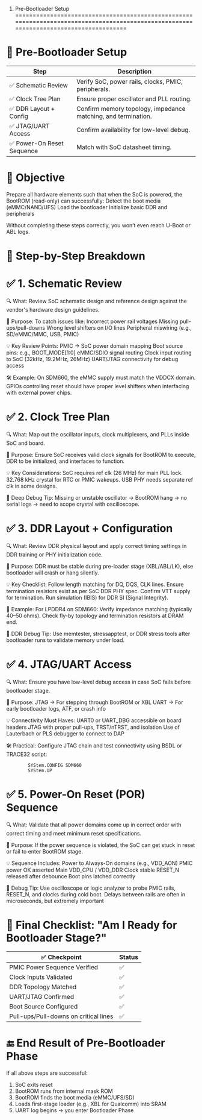 1. Pre-Bootloader Setup
======================================================================================================================================

🔧  Pre-Bootloader Setup
==============================================================================================
| Step                       | Description                                                   |
| ---------------------------|---------------------------------------------------------------|
| ✅ Schematic Review        | Verify SoC, power rails, clocks, PMIC, peripherals.           |
| ✅ Clock Tree Plan         | Ensure proper oscillator and PLL routing.                     |
| ✅ DDR Layout + Config     | Confirm memory topology, impedance matching, and termination. |
| ✅ JTAG/UART Access        | Confirm availability for low-level debug.                     |
| ✅ Power-On Reset Sequence | Match with SoC datasheet timing.                              |

📁 Objective
==========================
Prepare all hardware elements such that when the SoC is powered, the BootROM (read-only) can successfully:
    Detect the boot media (eMMC/NAND/UFS)
    Load the bootloader
    Initialize basic DDR and peripherals

Without completing these steps correctly, you won’t even reach U-Boot or ABL logs.

🧱 Step-by-Step Breakdown
=====================================================================================================================================

✅ 1. Schematic Review
=========================
🔍 What:
        Review SoC schematic design and reference design against the vendor's hardware design guidelines.

🎯 Purpose:
            To catch issues like:
            Incorrect power rail voltages
            Missing pull-ups/pull-downs
            Wrong level shifters on I/O lines
            Peripheral miswiring (e.g., SD/eMMC/MMC, USB, PMIC)

💡 Key Review Points:
            PMIC → SoC power domain mapping
            Boot source pins: e.g., BOOT_MODE[1:0]
            eMMC/SDIO signal routing
            Clock input routing to SoC (32kHz, 19.2MHz, 26MHz)
            UART/JTAG connectivity for debug access

🛠 Example:
            On SDM660, the eMMC supply must match the VDDCX domain. GPIOs controlling reset should have proper level shifters when  interfacing with external power chips.


✅ 2. Clock Tree Plan
====================================================================================================================================
🔍 What:
            Map out the oscillator inputs, clock multiplexers, and PLLs inside SoC and board.

🎯 Purpose:
            Ensure SoC receives valid clock signals for BootROM to execute, DDR to be initialized, and interfaces to function.

💡 Key Considerations:
            SoC requires ref clk (26 MHz) for main PLL lock.
            32.768 kHz crystal for RTC or PMIC wakeups.
            USB PHY needs separate ref clk in some designs.

🧠 Deep Debug Tip:
            Missing or unstable oscillator → BootROM hang → no serial logs → need to scope crystal with oscilloscope.


✅ 3. DDR Layout + Configuration
====================================================================================================================================
🔍 What:
        Review DDR physical layout and apply correct timing settings in DDR training or PHY initialization code.

🎯 Purpose:
            DDR must be stable during pre-loader stage (XBL/ABL/LK), else bootloader will crash or hang silently.

💡 Key Checklist:
            Follow length matching for DQ, DQS, CLK lines.
            Ensure termination resistors exist as per SoC DDR PHY spec.
            Confirm VTT supply for termination.
            Run simulation (IBIS) for DDR SI (Signal Integrity).

📐 Example:
            For LPDDR4 on SDM660:
            Verify impedance matching (typically 40–50 ohms).
            Check fly-by topology and termination resistors at DRAM end.

🧠 DDR Debug Tip:
            Use memtester, stressapptest, or DDR stress tools after bootloader runs to validate memory under load.

✅ 4. JTAG/UART Access
=====================================================================================================================================
🔍 What:
            Ensure you have low-level debug access in case SoC fails before bootloader stage.

🎯 Purpose:
            JTAG → For stepping through BootROM or XBL
            UART → For early bootloader logs, ATF, or crash info

💡 Connectivity Must Haves:
            UART0 or UART_DBG accessible on board headers
            JTAG with proper pull-ups, TRST/nTRST, and isolation
            Use of Lauterbach or PLS debugger to connect to DAP

🛠 Practical:
            Configure JTAG chain and test connectivity using BSDL or TRACE32 script:

            SYStem.CONFIG SDM660
            SYStem.UP

✅ 5. Power-On Reset (POR) Sequence
===================================================================================================================================
🔍 What:
            Validate that all power domains come up in correct order with correct timing and meet minimum reset specifications.

🎯 Purpose:
            If the power sequence is violated, the SoC can get stuck in reset or fail to enter BootROM stage.

💡 Sequence Includes:
            Power to Always-On domains (e.g., VDD_AON)
            PMIC power OK asserted
            Main VDD_CPU / VDD_DDR
            Clock stable
            RESET_N released after debounce
            Boot pins latched correctly

🧠 Debug Tip:
            Use oscilloscope or logic analyzer to probe PMIC rails, RESET_N, and clocks during cold boot.
            Delays between rails are often in microseconds, but extremely important

🧭 Final Checklist: "Am I Ready for Bootloader Stage?"
==========================================================
| ✅ Checkpoint                         | Status |
| ------------------------------------- | ------ |
| PMIC Power Sequence Verified          | ✅     |
| Clock Inputs Validated                | ✅     |
| DDR Topology Matched                  | ✅     |
| UART/JTAG Confirmed                   | ✅     |
| Boot Source Configured                | ✅     |
| Pull-ups/Pull-downs on critical lines | ✅     |


🔚 End Result of Pre-Bootloader Phase
==========================================================

If all above steps are successful:
01. SoC exits reset
02. BootROM runs from internal mask ROM
03. BootROM finds the boot media (eMMC/UFS/SD)
04. Loads first-stage loader (e.g., XBL for Qualcomm) into SRAM
05.  UART log begins → you enter Bootloader Phase


